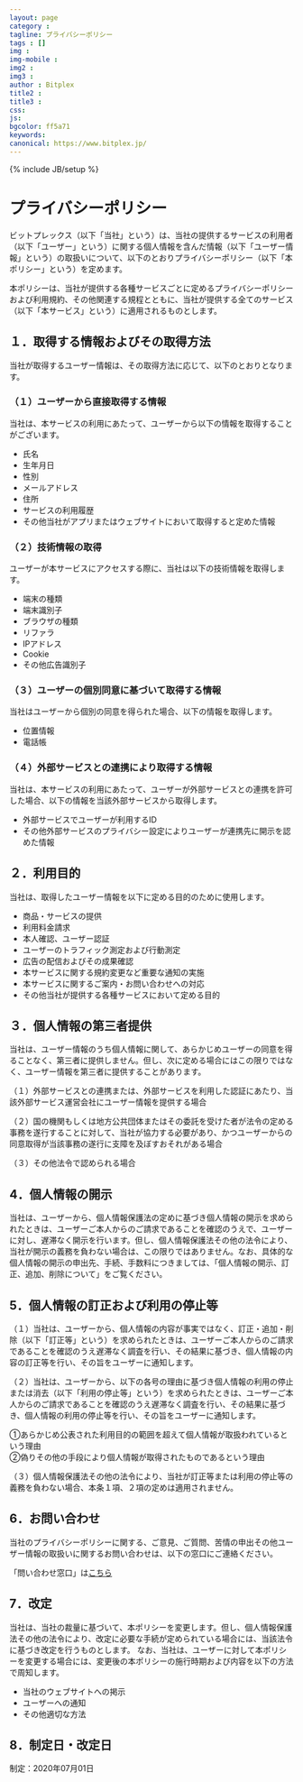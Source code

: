 ```yaml
---
layout: page
category : 
tagline: プライバシーポリシー
tags : []
img : 
img-mobile : 
img2 : 
img3 : 
author : Bitplex
title2 : 
title3 : 
css: 
js: 
bgcolor: ff5a71
keywords: 
canonical: https://www.bitplex.jp/
---
```

{% include JB/setup %}

# プライバシーポリシー

ビットプレックス（以下「当社」という）は、当社の提供するサービスの利用者（以下「ユーザー」という）に関する個人情報を含んだ情報（以下「ユーザー情報」という）の取扱いについて、以下のとおりプライバシーポリシー（以下「本ポリシー」という）を定めます。

本ポリシーは、当社が提供する各種サービスごとに定めるプライバシーポリシーおよび利用規約、その他関連する規程とともに、当社が提供する全てのサービス（以下「本サービス」という）に適用されるものとします。

## １．取得する情報およびその取得方法
当社が取得するユーザー情報は、その取得方法に応じて、以下のとおりとなります。

### （１）ユーザーから直接取得する情報
当社は、本サービスの利用にあたって、ユーザーから以下の情報を取得することがございます。
- 氏名
- 生年月日
- 性別
- メールアドレス
- 住所
- サービスの利用履歴
- その他当社がアプリまたはウェブサイトにおいて取得すると定めた情報

### （２）技術情報の取得
ユーザーが本サービスにアクセスする際に、当社は以下の技術情報を取得します。
- 端末の種類
- 端末識別子
- ブラウザの種類
- リファラ
- IPアドレス
- Cookie
- その他広告識別子

### （３）ユーザーの個別同意に基づいて取得する情報
当社はユーザーから個別の同意を得られた場合、以下の情報を取得します。
- 位置情報
- 電話帳

### （４）外部サービスとの連携により取得する情報
当社は、本サービスの利用にあたって、ユーザーが外部サービスとの連携を許可した場合、以下の情報を当該外部サービスから取得します。
- 外部サービスでユーザーが利用するID
- その他外部サービスのプライバシー設定によりユーザーが連携先に開示を認めた情報

## ２．利用目的
当社は、取得したユーザー情報を以下に定める目的のために使用します。
- 商品・サービスの提供
- 利用料金請求
- 本人確認、ユーザー認証
- ユーザーのトラフィック測定および行動測定
- 広告の配信およびその成果確認
- 本サービスに関する規約変更など重要な通知の実施
- 本サービスに関するご案内・お問い合わせへの対応
- その他当社が提供する各種サービスにおいて定める目的

## ３．個人情報の第三者提供
当社は、ユーザー情報のうち個人情報に関して、あらかじめユーザーの同意を得ることなく、第三者に提供しません。但し、次に定める場合にはこの限りではなく、ユーザー情報を第三者に提供することがあります。

（１）外部サービスとの連携または、外部サービスを利用した認証にあたり、当該外部サービス運営会社にユーザー情報を提供する場合

（２）国の機関もしくは地方公共団体またはその委託を受けた者が法令の定める事務を遂行することに対して、当社が協力する必要があり、かつユーザーからの同意取得が当該事務の遂行に支障を及ぼすおそれがある場合

（３）その他法令で認められる場合

## 4．個人情報の開示
当社は、ユーザーから、個人情報保護法の定めに基づき個人情報の開示を求められたときは、ユーザーご本人からのご請求であることを確認のうえで、ユーザーに対し、遅滞なく開示を行います。但し、個人情報保護法その他の法令により、当社が開示の義務を負わない場合は、この限りではありません。なお、具体的な個人情報の開示の申出先、手続、手数料につきましては、「個人情報の開示、訂正、追加、削除について」をご覧ください。

## 5．個人情報の訂正および利用の停止等
（１）当社は、ユーザーから、個人情報の内容が事実ではなく、訂正・追加・削除（以下「訂正等」という）を求められたときは、ユーザーご本人からのご請求であることを確認のうえ遅滞なく調査を行い、その結果に基づき、個人情報の内容の訂正等を行い、その旨をユーザーに通知します。

（２）当社は、ユーザーから、以下の各号の理由に基づき個人情報の利用の停止または消去（以下「利用の停止等」という）を求められたときは、ユーザーご本人からのご請求であることを確認のうえ遅滞なく調査を行い、その結果に基づき、個人情報の利用の停止等を行い、その旨をユーザーに通知します。

①あらかじめ公表された利用目的の範囲を超えて個人情報が取扱われているという理由  
②偽りその他の手段により個人情報が取得されたものであるという理由

（３）個人情報保護法その他の法令により、当社が訂正等または利用の停止等の義務を負わない場合、本条１項、２項の定めは適用されません。

## 6．お問い合わせ
当社のプライバシーポリシーに関する、ご意見、ご質問、苦情の申出その他ユーザー情報の取扱いに関するお問い合わせは、以下の窓口にご連絡ください。

「問い合わせ窓口」は[こちら](mailto:policy@bitplex.jp)

## 7．改定
当社は、当社の裁量に基づいて、本ポリシーを変更します。但し、個人情報保護法その他の法令により、改定に必要な手続が定められている場合には、当該法令に基づき改定を行うものとします。
なお、当社は、ユーザーに対して本ポリシーを変更する場合には、変更後の本ポリシーの施行時期および内容を以下の方法で周知します。
- 当社のウェブサイトへの掲示
- ユーザーへの通知
- その他適切な方法

## 8．制定日・改定日
制定：2020年07月01日

